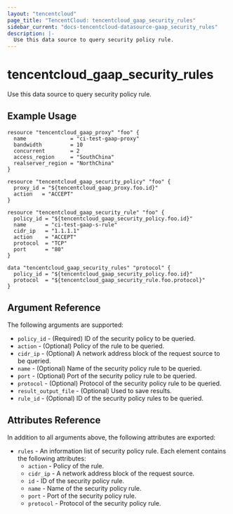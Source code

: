 ```yaml
---
layout: "tencentcloud"
page_title: "TencentCloud: tencentcloud_gaap_security_rules"
sidebar_current: "docs-tencentcloud-datasource-gaap_security_rules"
description: |-
  Use this data source to query security policy rule.
---
```


# tencentcloud_gaap_security_rules

Use this data source to query security policy rule.

## Example Usage

```hcl
resource "tencentcloud_gaap_proxy" "foo" {
  name              = "ci-test-gaap-proxy"
  bandwidth         = 10
  concurrent        = 2
  access_region     = "SouthChina"
  realserver_region = "NorthChina"
}

resource "tencentcloud_gaap_security_policy" "foo" {
  proxy_id = "${tencentcloud_gaap_proxy.foo.id}"
  action   = "ACCEPT"
}

resource "tencentcloud_gaap_security_rule" "foo" {
  policy_id = "${tencentcloud_gaap_security_policy.foo.id}"
  name      = "ci-test-gaap-s-rule"
  cidr_ip   = "1.1.1.1"
  action    = "ACCEPT"
  protocol  = "TCP"
  port      = "80"
}

data "tencentcloud_gaap_security_rules" "protocol" {
  policy_id = "${tencentcloud_gaap_security_policy.foo.id}"
  protocol  = "${tencentcloud_gaap_security_rule.foo.protocol}"
}
```

## Argument Reference

The following arguments are supported:

* `policy_id` - (Required) ID of the security policy to be queried.
* `action` - (Optional) Policy of the rule to be queried.
* `cidr_ip` - (Optional) A network address block of the request source to be queried.
* `name` - (Optional) Name of the security policy rule to be queried.
* `port` - (Optional) Port of the security policy rule to be queried.
* `protocol` - (Optional) Protocol of the security policy rule to be queried.
* `result_output_file` - (Optional) Used to save results.
* `rule_id` - (Optional) ID of the security policy rules to be queried.

## Attributes Reference

In addition to all arguments above, the following attributes are exported:

* `rules` - An information list of security policy rule. Each element contains the following attributes:
  * `action` - Policy of the rule.
  * `cidr_ip` - A network address block of the request source.
  * `id` - ID of the security policy rule.
  * `name` - Name of the security policy rule.
  * `port` - Port of the security policy rule.
  * `protocol` - Protocol of the security policy rule.



